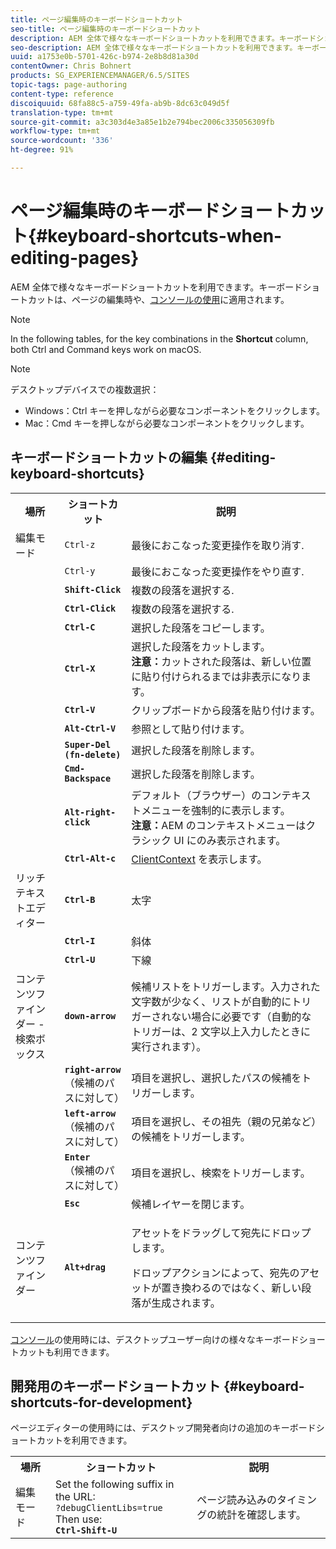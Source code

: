 ```yaml
---
title: ページ編集時のキーボードショートカット
seo-title: ページ編集時のキーボードショートカット
description: AEM 全体で様々なキーボードショートカットを利用できます。キーボードショートカットは、ページの編集時や、コンソールの使用に適用されます。
seo-description: AEM 全体で様々なキーボードショートカットを利用できます。キーボードショートカットは、ページの編集時や、コンソールの使用に適用されます。
uuid: a1753e0b-5701-426c-b974-2e8b8d81a30d
contentOwner: Chris Bohnert
products: SG_EXPERIENCEMANAGER/6.5/SITES
topic-tags: page-authoring
content-type: reference
discoiquuid: 68fa88c5-a759-49fa-ab9b-8dc63c049d5f
translation-type: tm+mt
source-git-commit: a3c303d4e3a85e1b2e794bec2006c335056309fb
workflow-type: tm+mt
source-wordcount: '336'
ht-degree: 91%

---
```



# ページ編集時のキーボードショートカット{#keyboard-shortcuts-when-editing-pages}

AEM 全体で様々なキーボードショートカットを利用できます。キーボードショートカットは、ページの編集時や、[コンソールの使用](/help/sites-classic-ui-authoring/author-env-keyboard-shortcuts.md)に適用されます。

>[!NOTE]
>
>In the following tables, for the key combinations in the **Shortcut** column, both Ctrl and Command keys work on macOS.

>[!NOTE]
>
>デスクトップデバイスでの複数選択：
>
>* Windows：Ctrl キーを押しながら必要なコンポーネントをクリックします。
>* Mac：Cmd キーを押しながら必要なコンポーネントをクリックします。

>



## キーボードショートカットの編集 {#editing-keyboard-shortcuts}

<table>
 <tbody>
  <tr>
   <th>場所</th>
   <th>ショートカット</th>
   <th>説明</th>
  </tr>
  <tr>
   <td>編集モード</td>
   <td><code>Ctrl-z</code></td>
   <td>最後におこなった変更操作を取り消す.</td>
  </tr>
  <tr>
   <td> </td>
   <td><code>Ctrl-y</code></td>
   <td>最後におこなった変更操作をやり直す.</td>
  </tr>
  <tr>
   <td> </td>
   <td><strong><code>Shift-Click</code></strong></td>
   <td>複数の段落を選択する.</td>
  </tr>
  <tr>
   <td> </td>
   <td><strong><code>Ctrl-Click</code></strong></td>
   <td>複数の段落を選択する.</td>
  </tr>
  <tr>
   <td> </td>
   <td><strong><code>Ctrl-C</code></strong></td>
   <td>選択した段落をコピーします。</td>
  </tr>
  <tr>
   <td> </td>
   <td><strong><code>Ctrl-X</code></strong></td>
   <td>選択した段落をカットします。<strong><br />注意：</strong>カットされた段落は、新しい位置に貼り付けられるまでは非表示になります。</td>
  </tr>
  <tr>
   <td> </td>
   <td><strong><code>Ctrl-V</code></strong></td>
   <td>クリップボードから段落を貼り付けます。</td>
  </tr>
  <tr>
   <td> </td>
   <td><strong><code>Alt-Ctrl-V</code></strong></td>
   <td>参照として貼り付けます。</td>
  </tr>
  <tr>
   <td> </td>
   <td><strong><code>Super-Del (fn-delete)</code></strong></td>
   <td>選択した段落を削除します。</td>
  </tr>
  <tr>
   <td> </td>
   <td><strong><code>Cmd-Backspace</code></strong></td>
   <td>選択した段落を削除します。</td>
  </tr>
  <tr>
   <td> </td>
   <td><strong><code>Alt-right-click</code></strong></td>
   <td>デフォルト（ブラウザー）のコンテキストメニューを強制的に表示します。<br />
<strong>注意：</strong>AEM のコンテキストメニューはクラシック UI にのみ表示されます。</td>
  </tr>
  <tr>
   <td> </td>
   <td><strong><code>Ctrl-Alt-c</code></strong></td>
   <td><a href="/help/sites-administering/client-context.md">ClientContext</a> を表示します。</td>
  </tr>
  <tr>
   <td>リッチテキストエディター<br /> </td>
   <td><strong><code>Ctrl-B</code></strong><br /> </td>
   <td>太字</td>
  </tr>
  <tr>
   <td> </td>
   <td><strong><code>Ctrl-I</code></strong><br /> </td>
   <td>斜体<br /> </td>
  </tr>
  <tr>
   <td> </td>
   <td><strong><code>Ctrl-U</code></strong><br /> </td>
   <td>下線</td>
  </tr>
  <tr>
   <td>コンテンツファインダー - 検索ボックス</td>
   <td><strong><code>down-arrow</code></strong></td>
   <td>候補リストをトリガーします。入力された文字数が少なく、リストが自動的にトリガーされない場合に必要です（自動的なトリガーは、2 文字以上入力したときに実行されます）。</td>
  </tr>
  <tr>
   <td> </td>
   <td><strong><code>right-arrow</code></strong><br /> （候補のパスに対して）</td>
   <td>項目を選択し、選択したパスの候補をトリガーします。</td>
  </tr>
  <tr>
   <td> </td>
   <td><strong><code>left-arrow</code></strong><br /> （候補のパスに対して）</td>
   <td>項目を選択し、その祖先（親の兄弟など）の候補をトリガーします。</td>
  </tr>
  <tr>
   <td> </td>
   <td><strong><code>Enter</code></strong><br /> （候補のパスに対して）</td>
   <td>項目を選択し、検索をトリガーします。</td>
  </tr>
  <tr>
   <td> </td>
   <td><strong><code>Esc</code></strong></td>
   <td>候補レイヤーを閉じます。</td>
  </tr>
  <tr>
   <td>コンテンツファインダー<br /> </td>
   <td><strong><code>Alt+drag</code></strong></td>
   <td><p>アセットをドラッグして宛先にドロップします。</p> <p>ドロップアクションによって、宛先のアセットが置き換わるのではなく、新しい段落が生成されます。</p> </td>
  </tr>
 </tbody>
</table>

[コンソール](/help/sites-classic-ui-authoring/author-env-keyboard-shortcuts.md)の使用時には、デスクトップユーザー向けの様々なキーボードショートカットも利用できます。

## 開発用のキーボードショートカット {#keyboard-shortcuts-for-development}

ページエディターの使用時には、デスクトップ開発者向けの追加のキーボードショートカットを利用できます。

<table>
 <tbody>
  <tr>
   <th>場所</th>
   <th>ショートカット</th>
   <th>説明</th>
  </tr>
  <tr>
   <td>編集モード</td>
   <td>Set the following suffix in the URL:<br /> <code>?debugClientLibs=true</code><br /> Then use:<br /> <strong><code>Ctrl-Shift-U</code></strong></td>
   <td>ページ読み込みのタイミングの統計を確認します。</td>
  </tr>
 </tbody>
</table>

